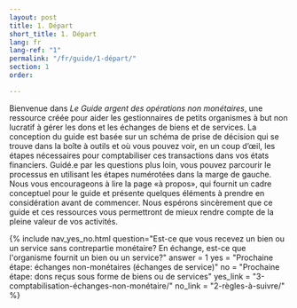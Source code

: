 ```yaml
---
layout: post
title: 1. Départ
short_title: 1. Départ
lang: fr
lang-ref: "1"
permalink: "/fr/guide/1-départ/"
section: 1
order: 

---
```

Bienvenue dans _Le Guide argent des opérations non monétaires_, une ressource créée pour aider les gestionnaires de petits organismes à but non lucratif à gérer les dons et les échanges de biens et de services. La conception du guide est basée sur un schéma de prise de décision qui se trouve dans la boîte à outils et où vous pouvez voir, en un coup d’œil, les étapes nécessaires pour comptabiliser ces transactions dans vos états financiers. Guidé.e par les questions plus loin, vous pouvez parcourir le processus en utilisant les étapes numérotées dans la marge de gauche. Nous vous encourageons à lire la page «à propos», qui fournit un cadre conceptuel pour le guide et présente quelques éléments à prendre en considération avant de commencer. Nous espérons sincèrement que ce guide et ces ressources vous permettront de mieux rendre compte de la pleine valeur de vos activités.

{% include nav_yes_no.html question="Est-ce que vous recevez un bien ou un service sans contrepartie monétaire?
En échange, est-ce que l'organisme fournit un bien ou un service?" answer = 1
yes = "Prochaine étape: échanges non-monétaires (échanges de service)"
no = "Prochaine étape: dons reçus sous forme de biens ou de services"
yes_link = "3-comptabilisation-échanges-non-monétaire/"
no_link = "2-règles-à-suivre/"
%}